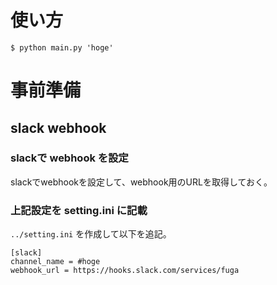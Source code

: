 # 使い方

```
$ python main.py 'hoge'
```

# 事前準備

## slack webhook

### slackで webhook を設定

slackでwebhookを設定して、webhook用のURLを取得しておく。

### 上記設定を setting.ini に記載

`../setting.ini`  を作成して以下を追記。

```
[slack]
channel_name = #hoge
webhook_url = https://hooks.slack.com/services/fuga
```
